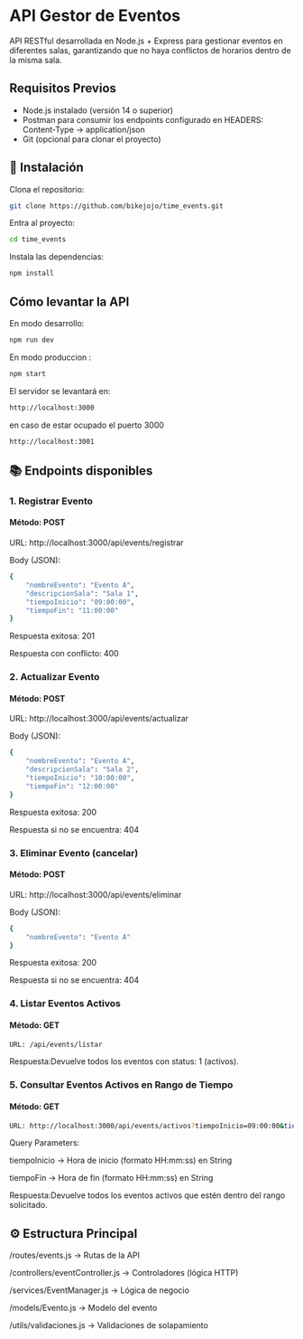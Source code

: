 # API Gestor de Eventos

API RESTful desarrollada en Node.js + Express para gestionar eventos en diferentes salas, garantizando que no haya conflictos de horarios dentro de la misma sala.

## Requisitos Previos

- Node.js instalado (versión 14 o superior)
- Postman para consumir los endpoints configurado en HEADERS: Content-Type -> application/json
- Git (opcional para clonar el proyecto)

## 🚀 Instalación

Clona el repositorio:

```bash
git clone https://github.com/bikejojo/time_events.git
```

Entra al proyecto:

``` bash
cd time_events
```

Instala las dependencias:

```bash
npm install
```

## Cómo levantar la API

En modo desarrollo:

```bash
npm run dev
```

En modo produccion :

```bash
npm start
```

El servidor se levantará en:

```bash
http://localhost:3000
```

en caso de estar ocupado el puerto 3000

```bash
http://localhost:3001
```

## 📚 Endpoints disponibles

### 1. Registrar Evento

#### Método: POST

URL: http://localhost:3000/api/events/registrar

Body (JSON):

```bash
{
    "nombreEvento": "Evento A",
    "descripcionSala": "Sala 1",
    "tiempoInicio": "09:00:00",
    "tiempoFin": "11:00:00"
}
```
Respuesta exitosa: 201

Respuesta con conflicto: 400

### 2. Actualizar Evento

#### Método: POST

URL: http://localhost:3000/api/events/actualizar

Body (JSON):

```bash
{
    "nombreEvento": "Evento A",
    "descripcionSala": "Sala 2",
    "tiempoInicio": "10:00:00",
    "tiempoFin": "12:00:00"
}
```
Respuesta exitosa: 200

Respuesta si no se encuentra: 404

### 3. Eliminar Evento (cancelar)

#### Método: POST

URL: http://localhost:3000/api/events/eliminar

Body (JSON):

```bash
{
    "nombreEvento": "Evento A"
}
```
Respuesta exitosa: 200

Respuesta si no se encuentra: 404

### 4. Listar Eventos Activos

#### Método: GET

``` bash
URL: /api/events/listar
```
Respuesta:Devuelve todos los eventos con status: 1 (activos).

### 5. Consultar Eventos Activos en Rango de Tiempo

#### Método: GET

``` bash
URL: http://localhost:3000/api/events/activos?tiempoInicio=09:00:00&tiempoFin=11:00:00
```

Query Parameters:

tiempoInicio → Hora de inicio (formato HH:mm:ss) en String

tiempoFin → Hora de fin (formato HH:mm:ss) en String

Respuesta:Devuelve todos los eventos activos que estén dentro del rango solicitado.

## ⚙️ Estructura Principal

/routes/events.js → Rutas de la API

/controllers/eventController.js → Controladores (lógica HTTP)

/services/EventManager.js → Lógica de negocio

/models/Evento.js → Modelo del evento

/utils/validaciones.js → Validaciones de solapamiento
